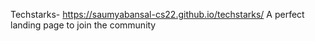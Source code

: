 Techstarks- https://saumyabansal-cs22.github.io/techstarks/
A perfect landing page to join the community
